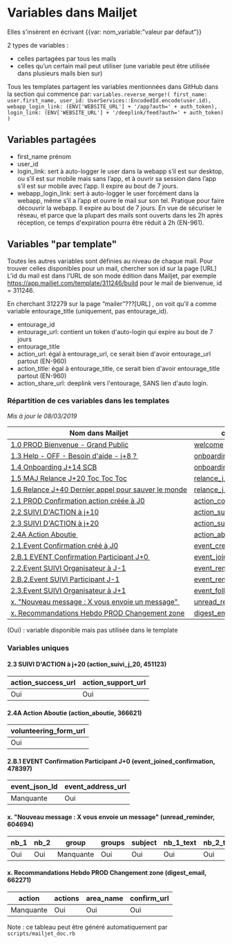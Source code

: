 # Variables dans Mailjet

Elles s'insèrent en écrivant {{var: nom_variable:”valeur par défaut”}}

2 types de variables :
- celles partagées par tous les mails
- celles qu’un certain mail peut utiliser (une variable peut être utilisée dans plusieurs mails bien sur)


Tous les templates partagent les variables mentionnées dans GitHub dans la section qui commence par:
`variables.reverse_merge!(
first_name: user.first_name,
user_id: UserServices::EncodedId.encode(user.id),
webapp_login_link: (ENV['WEBSITE_URL'] + '/app?auth=' + auth_token),
login_link: (ENV['WEBSITE_URL'] + '/deeplink/feed?auth=' + auth_token)
 )
 `

## Variables partagées
- first_name prénom
- user_id
- login_link: sert à auto-logger le user dans la webapp s’il est sur desktop, ou s’il est sur mobile mais sans l’app, et à ouvrir sa session dans l’app s’il est sur mobile avec l’app. Il expire au bout de 7 jours.
- webapp_login_link: sert à auto-logger le user forcément dans la webapp, même s’il a l’app et ouvre le mail sur son tel. Pratique pour faire découvrir la webapp. Il expire au bout de 7 jours. En vue de sécuriser le réseau, et parce que la plupart des mails sont ouverts dans les 2h après réception, ce temps d'expiration pourra être réduit à 2h (EN-961).


## Variables "par template"
Toutes les autres variables sont définies au niveau de chaque mail. Pour trouver celles disponibles pour un mail, chercher son id sur la page [URL]
L’id du mail est dans l’URL de son mode édition dans Mailjet, par exemple https://app.mailjet.com/template/311246/build pour le mail de bienvenue, id = 311246.

En cherchant 312279 sur la page “mailer”???[URL] , on voit qu’il a comme variable entourage_title (uniquement, pas entourage_id).

- entourage_id
- entourage_url: contient un token d'auto-login qui expire au bout de 7 jours
- entourage_title
- action_url: égal à entourage_url, ce serait bien d'avoir entourage_url partout (EN-960)
- action_title: égal à entourage_title, ce serait bien d'avoir entourage_title partout (EN-960)
- action_share_url: deeplink vers l'entourage, SANS lien d'auto login.

<!--generated:start-->
### Répartition de ces variables dans les templates
_Mis à jour le 08/03/2019_

| Nom dans Mailjet                                                                                                                               | campagne                                                                           | template                                                          | first_name | login_link | unsubscribe_url | user_id | webapp_login_link | entourage_title | entourage_share_url | entourage_url | event_date_time | event_place_name |
|------------------------------------------------------------------------------------------------------------------------------------------------|------------------------------------------------------------------------------------|-------------------------------------------------------------------|------------|------------|-----------------|---------|-------------------|-----------------|---------------------|---------------|-----------------|------------------|
| [1.0&nbsp;PROD&nbsp;Bienvenue&nbsp;-&nbsp;Grand&nbsp;Public](https://app.mailjet.com/template/311246/build)                                    | [welcome](https://app.mailjet.com/stats/campaigns-basic/6a0eRK)                    | [311246](https://app.mailjet.com/resource/template/311246/render) | Oui        | Oui        | Oui             | (Oui)   | (Oui)             |                 |                     |               |                 |                  |
| [1.3&nbsp;Help&nbsp;-&nbsp;OFF&nbsp;-&nbsp;Besoin&nbsp;d'aide&nbsp;-&nbsp;j+8&nbsp;?&nbsp;](https://app.mailjet.com/template/452755/build)     | [onboarding_j_8](https://app.mailjet.com/stats/campaigns-basic/6o06au)             | [452755](https://app.mailjet.com/resource/template/452755/render) | Oui        | Oui        | Oui             | (Oui)   | (Oui)             |                 |                     |               |                 |                  |
| [1.4&nbsp;Onboarding&nbsp;J+14&nbsp;SCB](https://app.mailjet.com/template/456172/build)                                                        | [onboarding_j_14](https://app.mailjet.com/stats/campaigns-basic/6nDUHQ)            | [456172](https://app.mailjet.com/resource/template/456172/render) | Oui        | Oui        | Oui             | (Oui)   | (Oui)             |                 |                     |               |                 |                  |
| [1.5&nbsp;MAJ&nbsp;Relance&nbsp;J+20&nbsp;Toc&nbsp;Toc&nbsp;Toc](https://app.mailjet.com/template/456175/build)                                | [relance_j_20](https://app.mailjet.com/stats/campaigns-basic/6o06ho)               | [456175](https://app.mailjet.com/resource/template/456175/render) | Oui        | Oui        | Oui             | (Oui)   | (Oui)             |                 |                     |               |                 |                  |
| [1.6&nbsp;Relance&nbsp;J+40&nbsp;Dernier&nbsp;appel&nbsp;pour&nbsp;sauver&nbsp;le&nbsp;monde](https://app.mailjet.com/template/456194/build)   | [relance_j_40](https://app.mailjet.com/stats/campaigns-basic/6o06mi)               | [456194](https://app.mailjet.com/resource/template/456194/render) | Oui        | Oui        | Oui             | (Oui)   | (Oui)             |                 |                     |               |                 |                  |
| [2.1&nbsp;PROD&nbsp;Confirmation&nbsp;action&nbsp;créée&nbsp;à&nbsp;J0](https://app.mailjet.com/template/312279/build)                         | [action_confirmation](https://app.mailjet.com/stats/campaigns-basic/6a0kGu)        | [312279](https://app.mailjet.com/resource/template/312279/render) | Oui        | Oui        | Oui             |         |                   | Oui             | Oui                 |               |                 |                  |
| [2.2&nbsp;SUIVI&nbsp;D'ACTION&nbsp;à&nbsp;j+10](https://app.mailjet.com/template/452754/build)                                                 | [action_suivi_j_10](https://app.mailjet.com/stats/campaigns-basic/6v5CeU)          | [452754](https://app.mailjet.com/resource/template/452754/render) | Oui        | Oui        | (Oui)           | (Oui)   | (Oui)             | Oui             | Oui                 | Oui           |                 |                  |
| [2.3&nbsp;SUIVI&nbsp;D'ACTION&nbsp;à&nbsp;j+20](https://app.mailjet.com/template/451123/build)                                                 | [action_suivi_j_20](https://app.mailjet.com/stats/campaigns-basic/6pH8Ik)          | [451123](https://app.mailjet.com/resource/template/451123/render) | Oui        | Oui        | (Oui)           | (Oui)   | (Oui)             | Oui             | Oui                 | (Oui)         |                 |                  |
| [2.4A&nbsp;Action&nbsp;Aboutie&nbsp;](https://app.mailjet.com/template/366621/build)                                                           | [action_aboutie](https://app.mailjet.com/stats/campaigns-basic/6pOZso)             | [366621](https://app.mailjet.com/resource/template/366621/render) | Oui        | Oui        | Oui             | (Oui)   | (Oui)             | Oui             | (Oui)               |               |                 |                  |
| [2.1.Event&nbsp;Confirmation&nbsp;créé&nbsp;à&nbsp;J0](https://app.mailjet.com/template/491291/build)                                          | [event_created_confirmation](https://app.mailjet.com/stats/campaigns-basic/6Gv8RE) | [491291](https://app.mailjet.com/resource/template/491291/render) | Oui        | Oui        | Oui             |         |                   | Oui             | Oui                 |               | Oui             | Oui              |
| [2.B.1&nbsp;EVENT&nbsp;Confirmation&nbsp;Participant&nbsp;J+0&nbsp;](https://app.mailjet.com/template/478397/build)                            | [event_joined_confirmation](https://app.mailjet.com/stats/campaigns-basic/6Gw2Cs)  | [478397](https://app.mailjet.com/resource/template/478397/render) | Oui        | Oui        | (Oui)           |         |                   | Oui             | Oui                 |               | Oui             | Oui              |
| [2.2.Event&nbsp;SUIVI&nbsp;Organisateur&nbsp;à&nbsp;J-1](https://app.mailjet.com/template/513115/build)                                        | [event_reminder_organizer](https://app.mailjet.com/stats/campaigns-basic/6GFOSO)   | [513115](https://app.mailjet.com/resource/template/513115/render) | Oui        | (Oui)      | Oui             |         |                   | Oui             | Oui                 | Oui           | Oui             | Oui              |
| [2.B.2.Event&nbsp;SUIVI&nbsp;Participant&nbsp;J-1](https://app.mailjet.com/template/491289/build)                                              | [event_reminder_participant](https://app.mailjet.com/stats/campaigns-basic/6GFOUk) | [491289](https://app.mailjet.com/resource/template/491289/render) | Oui        | (Oui)      | Oui             |         |                   | Oui             | Oui                 | Oui           | Oui             | Oui              |
| [2.3.Event&nbsp;SUIVI&nbsp;Organisateur&nbsp;à&nbsp;J+1](https://app.mailjet.com/template/491294/build)                                        | [event_followup_organizer](https://app.mailjet.com/stats/campaigns-basic/6H2z2S)   | [491294](https://app.mailjet.com/resource/template/491294/render) | Oui        | (Oui)      | Oui             |         |                   | Oui             |                     |               |                 |                  |
| [x.&nbsp;"Nouveau&nbsp;message&nbsp;:&nbsp;X&nbsp;vous&nbsp;envoie&nbsp;un&nbsp;message"&nbsp;](https://app.mailjet.com/template/604694/build) | [unread_reminder](https://app.mailjet.com/stats/campaigns-basic/6KX5W6)            | [604694](https://app.mailjet.com/resource/template/604694/render) | Oui        | Oui        | Oui             | (Oui)   | (Oui)             |                 |                     |               |                 |                  |
| [x.&nbsp;Recommandations&nbsp;Hebdo&nbsp;PROD&nbsp;Changement&nbsp;zone](https://app.mailjet.com/template/662271/build)                        | [digest_email](https://app.mailjet.com/stats/campaigns-basic/6KDzz2)               | [662271](https://app.mailjet.com/resource/template/662271/render) | Oui        | (Oui)      | Oui             | Oui     | (Oui)             |                 |                     |               |                 |                  |

(Oui) : variable disponible mais pas utilisée dans le template

### Variables uniques
#### 2.3 SUIVI D'ACTION à j+20 (action_suivi_j_20, 451123)

| action_success_url | action_support_url |
|--------------------|--------------------|
| Oui                | Oui                |

#### 2.4A Action Aboutie  (action_aboutie, 366621)

| volunteering_form_url |
|-----------------------|
| Oui                   |

#### 2.B.1 EVENT Confirmation Participant J+0  (event_joined_confirmation, 478397)

| event_json_ld | event_address_url |
|---------------|-------------------|
| Manquante     | Oui               |

#### x. "Nouveau message : X vous envoie un message"  (unread_reminder, 604694)

| nb_1 | nb_2 | group     | groups | subject | nb_1_text | nb_2_text | items_summary | author_summary |
|------|------|-----------|--------|---------|-----------|-----------|---------------|----------------|
| Oui  | Oui  | Manquante | Oui    | Oui     | Oui       | Oui       | Oui           | Oui            |

#### x. Recommandations Hebdo PROD Changement zone (digest_email, 662271)

| action    | actions | area_name | confirm_url |
|-----------|---------|-----------|-------------|
| Manquante | Oui     | Oui       | Oui         |

<!--generated:end-->

Note : ce tableau peut être généré automatiquement par `scripts/mailjet_doc.rb`
